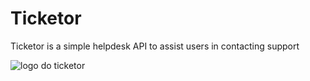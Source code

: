 # Ticketor
Ticketor is a simple helpdesk API to assist users in contacting support 

![logo do ticketor](https://user-images.githubusercontent.com/17733053/85210608-c5a89180-b317-11ea-9d13-5b326778f59f.png)
